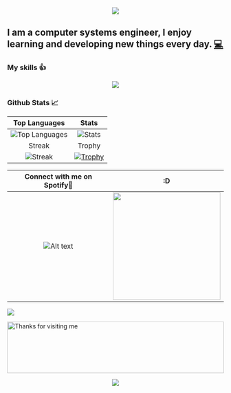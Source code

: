 <h1 align="center">
  <a href="https://git.io/typing-svg">
    <img src="https://readme-typing-svg.herokuapp.com/?lines=Hello,+There!+👋;This+is+Carlos+Hemkes....;Nice+to+meet+you!&center=true&size=30">
  </a>
</h1>
<h2>I am a computer systems engineer, I enjoy learning and developing new things every day. <a href="https://github.com/chemkes1999" title="Code">💻</a></h2>

### My skills 👍
<p align="center">
  <a href="https://skillicons.dev">
    <img src="https://skillicons.dev/icons?i=androidstudio,bootstrap,css,discord,express,git,github,html,java,js,jquery,linux,mysql,nodejs,npm,php,pinia,sass,tailwind,ts,vue" />
  </a>
</p>



### Github Stats 📈

| Top Languages                        | Stats                                     |
| :----------------------------------: | :---------------------------------------: |
| ![Top Languages](https://github-readme-stats.vercel.app/api/top-langs/?username=chemkes1999&theme=vue-dark&show_icons=true&hide_border=true&layout=compact) | ![Stats](https://github-readme-stats.vercel.app/api?username=chemkes1999&theme=vue-dark&show_icons=true&hide_border=true&count_private=true) |
| Streak                               | Trophy                                    |
| ![Streak](https://github-readme-streak-stats.herokuapp.com/?user=chemkes1999&theme=vue-dark&hide_border=true) | [![Trophy](https://github-profile-trophy.vercel.app/?username=chemkes1999&theme=onedark&row=2&column=3)](https://github.com/ryo-ma/github-profile-trophy) |



| Connect with me on Spotify🎵        | :D                                     |
| :----------------------------------: | :---------------------------------------: |
| ![Alt text](https://spotify-recently-played-readme.vercel.app/api?user=carlosshm) | <img src='https://miro.medium.com/v2/resize:fit:1360/1*IRGHmiGsa16stedQvIaZfw.gif' width='250"'> |

![](https://komarev.com/ghpvc/?username=chemkes1999&color=brightgreen) 

<img height="120" alt="Thanks for visiting me" width="100%" src="https://raw.githubusercontent.com/BrunnerLivio/brunnerlivio/master/images/marquee.svg" />
<p align="center">
  <img src="https://capsule-render.vercel.app/api?type=waving&color=gradient&height=160&section=footer&width=200"/>
</p>

